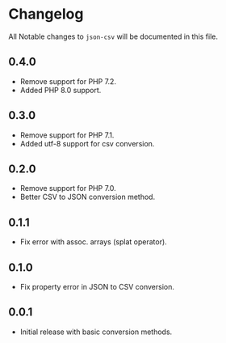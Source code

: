# Changelog

All Notable changes to `json-csv` will be documented in this file.

## 0.4.0
- Remove support for PHP 7.2.
- Added PHP 8.0 support.

## 0.3.0
- Remove support for PHP 7.1.
- Added utf-8 support for csv conversion.

## 0.2.0
- Remove support for PHP 7.0.
- Better CSV to JSON conversion method.

## 0.1.1
- Fix error with assoc. arrays (splat operator).

## 0.1.0
- Fix property error in JSON to CSV conversion.

## 0.0.1
- Initial release with basic conversion methods.

